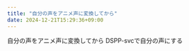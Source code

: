 ```yaml
---
title: "自分の声をアニメ声に変換してから"
date: 2024-12-21T15:29:36+09:00
---
```

自分の声をアニメ声に変換してから
DSPP-svcで自分の声にする
